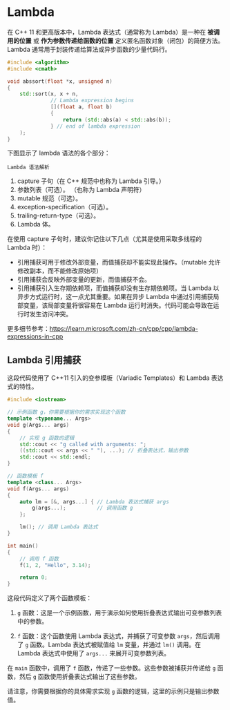 # Lambda

在 C++ 11 和更高版本中，Lambda 表达式（通常称为 Lambda）是一种在 **被调用的位置** 或 **作为参数传递给函数的位置** 定义匿名函数对象（闭包）的简便方法。Lambda 通常用于封装传递给算法或异步函数的少量代码行。 

```cpp
#include <algorithm>
#include <cmath>

void abssort(float *x, unsigned n)
{
    std::sort(x, x + n,
              // Lambda expression begins
              [](float a, float b)
              {
                  return (std::abs(a) < std::abs(b));
              } // end of lambda expression
    );
}
```

下图显示了 lambda 语法的各个部分：

```{figure} ../../_static/images/lambdaexpsyntax.png
Lambda 语法解析
```

1. capture 子句（在 C++ 规范中也称为 Lambda 引导。）
2. 参数列表（可选）。 （也称为 Lambda 声明符）
3. mutable 规范（可选）。
4. exception-specification（可选）。
5. trailing-return-type（可选）。
6. Lambda 体。

在使用 capture 子句时，建议你记住以下几点（尤其是使用采取多线程的 Lambda 时）：

- 引用捕获可用于修改外部变量，而值捕获却不能实现此操作。（mutable 允许修改副本，而不能修改原始项）
- 引用捕获会反映外部变量的更新，而值捕获不会。
- 引用捕获引入生存期依赖项，而值捕获却没有生存期依赖项。当 Lambda 以异步方式运行时，这一点尤其重要。如果在异步 Lambda 中通过引用捕获局部变量，该局部变量将很容易在 Lambda 运行时消失。代码可能会导致在运行时发生访问冲突。

更多细节参考：<https://learn.microsoft.com/zh-cn/cpp/cpp/lambda-expressions-in-cpp>

## Lambda 引用捕获

这段代码使用了 C++11 引入的变参模板（Variadic Templates）和 Lambda 表达式的特性。

```cpp
#include <iostream>

// 示例函数 g，你需要根据你的需求实现这个函数
template <typename... Args>
void g(Args... args)
{
    // 实现 g 函数的逻辑
    std::cout << "g called with arguments: ";
    ((std::cout << args << " "), ...); // 折叠表达式，输出参数
    std::cout << std::endl;
}

// 函数模板 f
template <class... Args>
void f(Args... args)
{
    auto lm = [&, args...] { // Lambda 表达式捕获 args
        g(args...);          // 调用函数 g
    };

    lm(); // 调用 Lambda 表达式
}

int main()
{
    // 调用 f 函数
    f(1, 2, "Hello", 3.14);

    return 0;
}
```

这段代码定义了两个函数模板：

1. `g` 函数：这是一个示例函数，用于演示如何使用折叠表达式输出可变参数列表中的参数。

2. `f` 函数：这个函数使用 Lambda 表达式，并捕获了可变参数 `args`，然后调用了 `g` 函数。Lambda 表达式被赋值给 `lm` 变量，并通过 `lm()` 调用。在 Lambda 表达式中使用了 `args...` 来展开可变参数列表。

在 `main` 函数中，调用了 `f` 函数，传递了一些参数。这些参数被捕获并传递给 `g` 函数，然后 `g` 函数使用折叠表达式输出了这些参数。

请注意，你需要根据你的具体需求实现 `g` 函数的逻辑，这里的示例只是输出参数值。